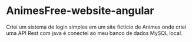 # AnimesFree-website-angular
Criei um sistema de login simples em um site fictício de Animes onde criei uma API Rest com java é conectei ao meu banco de dados MySQL local.
